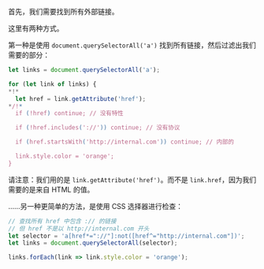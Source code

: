 
首先，我们需要找到所有外部链接。

这里有两种方式。

第一种是使用 `document.querySelectorAll('a')` 找到所有链接，然后过滤出我们需要的部分：

```js
let links = document.querySelectorAll('a');

for (let link of links) {
*!*
  let href = link.getAttribute('href');
*/!*
  if (!href) continue; // 没有特性

  if (!href.includes('://')) continue; // 没有协议

  if (href.startsWith('http://internal.com')) continue; // 内部的

  link.style.color = 'orange';
}
```

请注意：我们用的是 `link.getAttribute('href')`。而不是 `link.href`，因为我们需要的是来自 HTML 的值。

……另一种更简单的方法，是使用 CSS 选择器进行检查：

```js
// 查找所有 href 中包含 :// 的链接
// 但 href 不是以 http://internal.com 开头
let selector = 'a[href*="://"]:not([href^="http://internal.com"])';
let links = document.querySelectorAll(selector);

links.forEach(link => link.style.color = 'orange');
```
